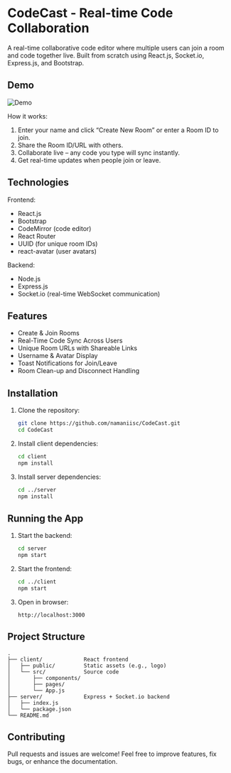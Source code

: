 #  CodeCast - Real-time Code Collaboration

A real-time collaborative code editor where multiple users can join a room and code together live. Built from scratch using React.js, Socket.io, Express.js, and Bootstrap.

## Demo

![Demo](demo.gif)

How it works:
1. Enter your name and click “Create New Room” or enter a Room ID to join.
2. Share the Room ID/URL with others.
3. Collaborate live – any code you type will sync instantly.
4. Get real-time updates when people join or leave.

## Technologies

Frontend:
- React.js  
- Bootstrap  
- CodeMirror (code editor)  
- React Router  
- UUID (for unique room IDs)  
- react-avatar (user avatars)  

Backend:
- Node.js  
- Express.js  
- Socket.io (real-time WebSocket communication)

## Features

- Create & Join Rooms  
- Real-Time Code Sync Across Users  
- Unique Room URLs with Shareable Links  
- Username & Avatar Display  
- Toast Notifications for Join/Leave  
- Room Clean-up and Disconnect Handling



## Installation

1. Clone the repository:
   ```bash
   git clone https://github.com/namaniisc/CodeCast.git
   cd CodeCast
   ```

2. Install client dependencies:
   ```bash
   cd client
   npm install
   ```

3. Install server dependencies:
   ```bash
   cd ../server
   npm install
   ```

## Running the App

1. Start the backend:
   ```bash
   cd server
   npm start
   ```

2. Start the frontend:
   ```bash
   cd ../client
   npm start
   ```

3. Open in browser:
   ```
   http://localhost:3000
   ```

## Project Structure

```
.
├── client/             React frontend
│   ├── public/         Static assets (e.g., logo)
│   └── src/            Source code
│       ├── components/
│       ├── pages/
│       └── App.js
├── server/             Express + Socket.io backend
│   ├── index.js
│   └── package.json
└── README.md
```

## Contributing

Pull requests and issues are welcome! Feel free to improve features, fix bugs, or enhance the documentation.
